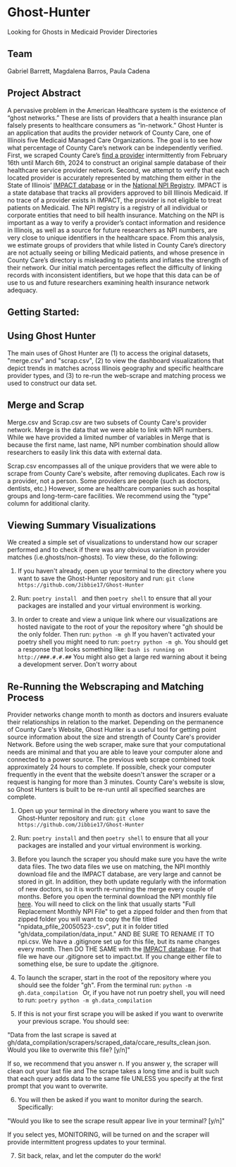 # Ghost-Hunter
Looking for Ghosts in Medicaid Provider Directories

## Team 

Gabriel Barrett, Magdalena Barros, Paula Cadena

## Project Abstract

A pervasive problem in the American Healthcare system is the existence of “ghost networks.” These are lists of providers that a health insurance plan falsely presents to healthcare consumers as “in-network.” Ghost Hunter is an application that audits the provider network of County Care, one of Illinois five Medicaid Managed Care Organizations. The goal is to see how what percentage of County Care’s network can be independently verified. First, we scraped County Care’s [find a provider](https://countycare.valence.care/member/#findAProvider) intermittently from February 16th until March 6th, 2024 to construct an original sample database of their healthcare service provider network.  Second, we attempt to verify that each located provider is accurately represented by matching them either in the State of Illinois’ [IMPACT database](https://ext2.hfs.illinois.gov/hfsindprovdirectory) or in the [National NPI Registry](https://www.cms.gov/medicare/regulations-guidance/administrative-simplification/data-dissemination). IMPACT is a state database that tracks all providers approved to bill Illinois Medicaid. If no trace of a provider exists in IMPACT, the provider is not eligible to treat patients on Medicaid. The NPI registry is a registry of all individual or corporate entities that need to bill health insurance. Matching on the NPI is important as a way to verify a provider’s contact information and residence in Illinois, as well as a source for future researchers as NPI numbers, are very close to unique identifiers in the healthcare space. From this analysis, we estimate groups of providers that while listed in County Care’s directory are not actually seeing or billing Medicaid patients, and whose presence in County Care’s directory is misleading to patients and inflates the strength of their network. Our initial match percentages reflect the difficulty of linking records with inconsistent identifiers, but we hope that this data can be of use to us and future researchers examining health insurance network adequacy.


## Getting Started:


## Using Ghost Hunter

The main uses of Ghost Hunter are (1) to access the original datasets, "merge.csv" and "scrap.csv", (2)
to view the dashboard visualizations that depict trends in matches across Illinois geography
and specific healthcare provider types, and (3) to re-run the web-scrape and matching process
we used to construct our data set.

## Merge and Scrap

Merge.csv and Scrap.csv are two subsets of County Care's provider network. Merge is the data that we were able to
link with NPI numbers. While we have provided a limited number of variables in Merge that is because the first name, 
last name, NPI number combination should allow researchers to easily link this data with external data. 

Scrap.csv encompasses all of the unique providers that we were able to scrape from County Care's website, after removing duplicates. Each row is a provider, not a person. Some providers are people (such as doctors, dentists, etc.) However, some
are healthcare companies such as hospital groups and long-term-care facilities. We recommend using the "type" column for
additional clarity.


## Viewing Summary Visualizations

We created a simple set of visualizations to understand how our scraper performed
and to check if there was any obvious variation in provider matches (i.e.ghosts/non-ghosts).
To view these, do the following:

1) If you haven't already, open up your terminal to the directory where you want to save the Ghost-Hunter
repository and run:
    ```git clone https://github.com/Jibbie17/Ghost-Hunter```

2) Run:
    ```poetry install ```
and then
    ```poetry shell```
to ensure that all your packages are installed and your virtual environment is working.

3) In order to create and view a unique link where our visualizations are hosted navigate to the root of your
the repository where "gh should be the only folder. Then run:
```python -m gh```
If you haven't activated your poetry shell you might need to run:
```poetry python -m gh```.
You should get a response that looks something like:
```Dash is running on http://###.#.#.##```
You might also get a large red warning about it being a development server. Don't worry about

## Re-Running the Webscraping and Matching Process

Provider networks change month to month as doctors and insurers evaluate
their relationships in relation to the market. Depending on the permanence of
County Care's Website, Ghost Hunter is a useful tool for getting point source information
about the size and strength of County Care's provider Network. Before using the web scraper,
make sure that your computational needs are minimal and that you are able to leave your computer alone
and connected to a power source. The previous web scrape combined took approximately 24 hours to complete.
If possible, check your computer frequently in the event that the website doesn't answer the scraper or 
a request is hanging for more than 3 minutes. County Care's website is slow, so Ghost Hunters is built to
be re-run until all specified searches are complete.

1) Open up your terminal in the directory where you want to save the Ghost-Hunter
repository and run: ```git clone https://github.com/Jibbie17/Ghost-Hunter```

2) Run: ``` poetry install ``` and then ``` poetry shell ```
to ensure that all your packages are installed and your virtual environment is working.

3) Before you launch the scraper you should make sure you have the write data files. The two data files we use on matching,
the NPI monthly download file and the IMPACT database, are very large and cannot be stored in git. In addition, they
both update regularly with the information of new doctors, so it is worth re-running the merge every couple of months.
Before you open the terminal download the NPI monthly file [here](https://download.cms.gov/nppes/NPI_Files.html). You will need to click on the link that usually starts "Full Replacement Monthly NPI File" to get a zipped folder and then from that zipped folder you will want to copy the file titled "npidata_pfile_20050523-<LAST RELEASE>.csv", put it in folder titled
"gh/data_compilation/data_input." AND BE SURE TO RENAME IT TO npi.csv. We have a .gitignore set up for this file, but its name changes every month. Then DO THE SAME with the [IMPACT database](https://ext2.hfs.illinois.gov/hfsindprovdirectory). For that file we have our .gitignore set to impact.txt. If you change either file to something else, be sure to update the .gitignore.

4) To launch the scraper, start in the root of the repository where you should see the folder "gh". From the terminal run:
    ```python -m gh.data_compilation ```
Or, if you have not run poetry shell, you will need to run:
    ```poetry python -m gh.data_compilation```

5) If this is not your first scrape you will be asked if you want to overwrite your previous
scrape. You should see:

"Data from the last scrape is saved at gh/data_compilation/scrapers/scraped_data/ccare_results_clean.json. 
Would you like to overwrite this file? [y/n]"

If so, we recommend that you answer n. If you answer y, the scraper will clean out your last file and 
The scrape takes a long time and is built such that each query adds data to the same file UNLESS you specify at the first prompt that you want to overwrite.

6) You will then be asked if you want to monitor during the search. Specifically:

"Would you like to see the scrape result appear live in your terminal? [y/n]"

If you select yes, MONITORING, will be turned on and the scraper will provide intermittent
progress updates to your terminal.

7) Sit back, relax, and let the computer do the work!




 
